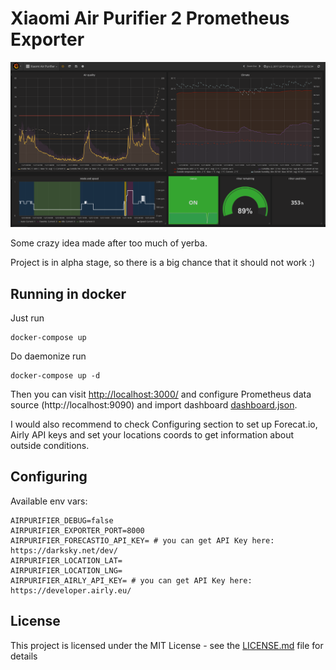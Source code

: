 # Xiaomi Air Purifier 2 Prometheus Exporter

![Dashboard preview](https://github.com/roblaszczak/airpurifier-prometheus-exporter/blob/master/docs/dashboard-preview.png?raw=true)

Some crazy idea made after too much of yerba.

Project is in alpha stage, so there is a big chance that it should not work :)

## Running in docker

Just run

    docker-compose up

Do daemonize run

    docker-compose up -d

Then you can visit [http://localhost:3000/](http://localhost:3000/) and configure Prometheus data source (http://localhost:9090)
and import dashboard [dashboard.json](/dashboard.json).

I would also recommend to check Configuring section to set up Forecat.io, Airly API keys
and set your locations coords to get information about outside conditions.

## Configuring

Available env vars:

```
AIRPURIFIER_DEBUG=false
AIRPURIFIER_EXPORTER_PORT=8000
AIRPURIFIER_FORECASTIO_API_KEY= # you can get API Key here: https://darksky.net/dev/
AIRPURIFIER_LOCATION_LAT=
AIRPURIFIER_LOCATION_LNG=
AIRPURIFIER_AIRLY_API_KEY= # you can get API Key here: https://developer.airly.eu/
```

## License

This project is licensed under the MIT License - see the [LICENSE.md](LICENSE.md) file for details
